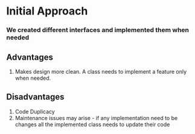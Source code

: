 # Initial Approach

### We created different interfaces and implemented them when needed

## Advantages

1. Makes design more clean. A class needs to implement a feature only when needed.

## Disadvantages

1. Code Duplicacy
2. Maintenance issues may arise - if any implementation need to be changes all the implemented class needs to update their code
